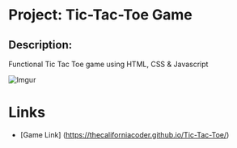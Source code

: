 # Project: Tic-Tac-Toe Game

## Description:

   Functional Tic Tac Toe game using HTML, CSS & Javascript
   
   ![Imgur](https://i.imgur.com/A2710Mk.png)
   
  # Links
   
   * [Game Link] (https://thecaliforniacoder.github.io/Tic-Tac-Toe/)

##

